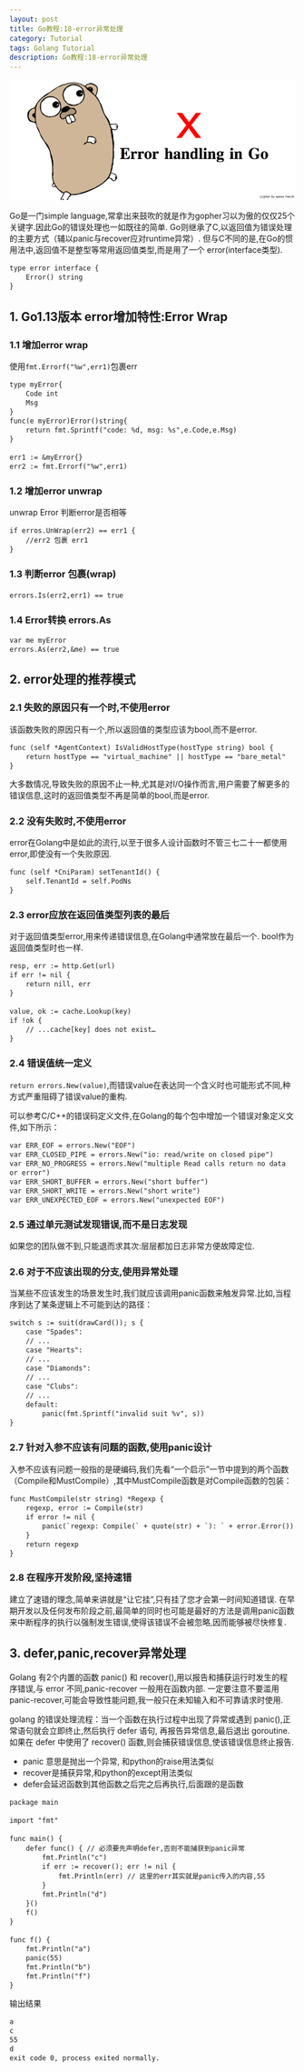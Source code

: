 ```yaml
---
layout: post
title: Go教程:18-error异常处理
category: Tutorial
tags: Golang Tutorial
description: Go教程:18-error异常处理
---
```


![Go教程:18-error异常处理](/assets/image/golang_error_handle.png)

Go是一门simple language,常拿出来鼓吹的就是作为gopher习以为傲的仅仅25个关键字.因此Go的错误处理也一如既往的简单. Go则继承了C,以返回值为错误处理的主要方式（辅以panic与recover应对runtime异常）. 但与C不同的是,在Go的惯用法中,返回值不是整型等常用返回值类型,而是用了一个 error(interface类型).

    type error interface {
        Error() string
    }


1\. Go1.13版本 error增加特性:Error Wrap
---------------------------------

### 1.1 增加error wrap

使用`fmt.Errorf("%w",err1)`包裹err

    type myError{
    	Code int
    	Msg
    }
    func(e myError)Error()string{
    	return fmt.Sprintf("code: %d, msg: %s",e.Code,e.Msg)
    }
    
    err1 := &myError{}
    err2 := fmt.Errorf("%w",err1)


### 1.2 增加error unwrap

unwrap Error 判断error是否相等

    if erros.UnWrap(err2) == err1 {
    	//err2 包裹 err1
    }


### 1.3 判断error 包裹(wrap)

`errors.Is(err2,err1) == true`

### 1.4 Error转换 errors.As

    var me myError
    errors.As(err2,&me) == true


2\. error处理的推荐模式
----------------

### 2.1 失败的原因只有一个时,不使用error

该函数失败的原因只有一个,所以返回值的类型应该为bool,而不是error.

    func (self *AgentContext) IsValidHostType(hostType string) bool {
        return hostType == "virtual_machine" || hostType == "bare_metal"
    }


大多数情况,导致失败的原因不止一种,尤其是对I/O操作而言,用户需要了解更多的错误信息,这时的返回值类型不再是简单的bool,而是error.

### 2.2 没有失败时,不使用error

error在Golang中是如此的流行,以至于很多人设计函数时不管三七二十一都使用error,即使没有一个失败原因.

    func (self *CniParam) setTenantId() {
        self.TenantId = self.PodNs
    }


### 2.3 error应放在返回值类型列表的最后

对于返回值类型error,用来传递错误信息,在Golang中通常放在最后一个. bool作为返回值类型时也一样.

    resp, err := http.Get(url)
    if err != nil {
        return nill, err
    }
    
    value, ok := cache.Lookup(key) 
    if !ok {
        // ...cache[key] does not exist… 
    }


### 2.4 错误值统一定义

`return errors.New(value)`,而错误value在表达同一个含义时也可能形式不同,种方式严重阻碍了错误value的重构.

可以参考C/C++的错误码定义文件,在Golang的每个包中增加一个错误对象定义文件,如下所示：

    var ERR_EOF = errors.New("EOF")
    var ERR_CLOSED_PIPE = errors.New("io: read/write on closed pipe")
    var ERR_NO_PROGRESS = errors.New("multiple Read calls return no data or error")
    var ERR_SHORT_BUFFER = errors.New("short buffer")
    var ERR_SHORT_WRITE = errors.New("short write")
    var ERR_UNEXPECTED_EOF = errors.New("unexpected EOF")


### 2.5 通过单元测试发现错误,而不是日志发现

如果您的团队做不到,只能退而求其次:层层都加日志非常方便故障定位.

### 2.6 对于不应该出现的分支,使用异常处理

当某些不应该发生的场景发生时,我们就应该调用panic函数来触发异常.比如,当程序到达了某条逻辑上不可能到达的路径：

    switch s := suit(drawCard()); s {
        case "Spades":
        // ...
        case "Hearts":
        // ...
        case "Diamonds":
        // ... 
        case "Clubs":
        // ...
        default:
            panic(fmt.Sprintf("invalid suit %v", s))
    }


### 2.7 针对入参不应该有问题的函数,使用panic设计

入参不应该有问题一般指的是硬编码,我们先看“一个启示”一节中提到的两个函数（Compile和MustCompile）,其中MustCompile函数是对Compile函数的包装：

    func MustCompile(str string) *Regexp {
        regexp, error := Compile(str)
        if error != nil {
            panic(`regexp: Compile(` + quote(str) + `): ` + error.Error())
        }
        return regexp
    }


### 2.8 在程序开发阶段,坚持速错

建立了速错的理念,简单来讲就是“让它挂”,只有挂了您才会第一时间知道错误. 在早期开发以及任何发布阶段之前,最简单的同时也可能是最好的方法是调用panic函数来中断程序的执行以强制发生错误,使得该错误不会被忽略,因而能够被尽快修复.

3\. defer,panic,recover异常处理
---------------------------

Golang 有2个内置的函数 panic() 和 recover(),用以报告和捕获运行时发生的程序错误,与 error 不同,panic-recover 一般用在函数内部. 一定要注意不要滥用 panic-recover,可能会导致性能问题,我一般只在未知输入和不可靠请求时使用.

golang 的错误处理流程：当一个函数在执行过程中出现了异常或遇到 panic(),正常语句就会立即终止,然后执行 defer 语句, 再报告异常信息,最后退出 goroutine.如果在 defer 中使用了 recover() 函数,则会捕获错误信息,使该错误信息终止报告.

*   panic 意思是抛出一个异常, 和python的raise用法类似
*   recover是捕获异常,和python的except用法类似
*   defer会延迟函数到其他函数之后完之后再执行,后面跟的是函数
```
package main

import "fmt"

func main() {
    defer func() { // 必须要先声明defer,否则不能捕获到panic异常
        fmt.Println("c")
        if err := recover(); err != nil {
            fmt.Println(err) // 这里的err其实就是panic传入的内容,55
        }
        fmt.Println("d")
    }()
    f()
}

func f() {
    fmt.Println("a")
    panic(55)
    fmt.Println("b")
    fmt.Println("f")
}
```
    


输出结果

    a
    c
    55
    d
    exit code 0, process exited normally.
    
